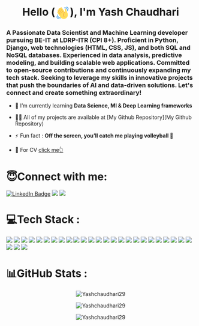 <h1 align="center">Hello (<img style='width:40px; height:40px;' align='center' src='./wave-hello.gif'/>), I'm Yash Chaudhari</h1>
<h3 align="left">A Passionate Data Scientist and Machine Learning developer pursuing BE-IT at LDRP-ITR (CPI 8+). Proficient in Python, Django, web technologies (HTML, CSS, JS), and both SQL and NoSQL databases. Experienced in data analysis, predictive modeling, and building scalable web applications. Committed to open-source contributions and continuously expanding my tech stack. Seeking to leverage my skills in innovative projects that push the boundaries of AI and data-driven solutions. Let's connect and create something extraordinary!</h3>


- 🌱 I’m currently learning **Data Science, Ml & Deep Learning frameworks**

- 👨‍💻 All of my projects are available at [My Github Repository](My Github Repository)

- ⚡ Fun fact : **Off the screen, you’ll catch me playing volleyball 🏐**
- 📑 For CV [click me👆](https://yashchaudhari29.github.io/)
  
<h1 align="left">😇Connect with me:</h1>
<p align="left">
    <a href="https://www.linkedin.com/in/yash-chaudhari-254961242/" target="_blank"><img src="https://img.shields.io/badge/LinkedIn-blue?style=for-the-badge&logo=linkedin&logoColor=white" alt="LinkedIn Badge"/></a>
    <a href='https://mail.google.com/mail/?view=cm&fs=1&tf=1&to=yashchaudhari802@gmail.com' target="_blank"><img src='https://img.shields.io/badge/Gmail-D14836?style=for-the-badge&logo=gmail&logoColor=white'/></a>
    <a href='https://yashchaudhari29.github.io/' target="_blank"><img src='https://img.shields.io/badge/Portfolio-255E63?style=for-the-badge&logo=About.me&logoColor=white'/></a>

<h1 align="left">💻Tech Stack :</h1>
<p align=left>
    <img src="https://skillicons.dev/icons?i=c"/> 
    <img src="https://skillicons.dev/icons?i=cpp"/>
    <img src="https://skillicons.dev/icons?i=py"/>
    <img src="https://skillicons.dev/icons?i=java"/>
    <img src="https://skillicons.dev/icons?i=html"/>
    <img src="https://skillicons.dev/icons?i=css"/>
    <img src="https://skillicons.dev/icons?i=js"/>
    <img src="https://skillicons.dev/icons?i=md"/>
    <img src="https://skillicons.dev/icons?i=bootstrap"/>
    <img src="https://skillicons.dev/icons?i=mysql"/>
    <img src="https://skillicons.dev/icons?i=postgresql"/>
    <img src="https://skillicons.dev/icons?i=mongodb"/>
    <img src="https://skillicons.dev/icons?i=firebase"/>
    <img src="https://skillicons.dev/icons?i=heroku"/>
    <img src="https://skillicons.dev/icons?i=django"/>
    <img src="https://skillicons.dev/icons?i=opencv"/>
    <img src="https://skillicons.dev/icons?i=sklearn"/>
    <img src="https://skillicons.dev/icons?i=tensorflow"/>
    <img src="https://skillicons.dev/icons?i=pytorch"/>
    <img src="https://skillicons.dev/icons?i=git"/>
    <img src="https://skillicons.dev/icons?i=github"/>
    <img src="https://skillicons.dev/icons?i=docker"/>
    <img src="https://skillicons.dev/icons?i=linux"/>
    <img src="https://skillicons.dev/icons?i=windows"/>
    <img src="https://skillicons.dev/icons?i=powershell"/>
    <img src="https://skillicons.dev/icons?i=vscode"/>
    <img src="https://skillicons.dev/icons?i=pycharm"/>
    <img src="https://skillicons.dev/icons?i=replit"/>


<h1 align="left">📊GitHub Stats :</h1>

<!-- <p align="center">
    <img src="https://github-profile-summary-cards.vercel.app/api/cards/profile-details?username=Yashchaudhari29&theme=github_dark" alt="Yashchaudhari29" />
</p> -->

<p align="center">
    <img src="https://github-readme-streak-stats.herokuapp.com/?user=Yashchaudhari29&theme=dark" alt="Yashchaudhari29" />
</p>
<p align="center">
    <img src="https://github-readme-stats.vercel.app/api?username=Yashchaudhari29&show_icons=true&theme=dark&locale=en" alt="Yashchaudhari29" />
</p>

<p align="center">
    <img src="https://github-readme-stats.vercel.app/api/top-langs?username=Yashchaudhari29&show_icons=true&theme=dark&locale=en&layout=compact" alt="Yashchaudhari29" />
</p>
<!-- <p align="center"> <img src="https://komarev.com/ghpvc/?username=yashchaudhari29&label=Profile%20views&color=0e75b6&style=flat" alt="yashchaudhari29" /> </p> -->
